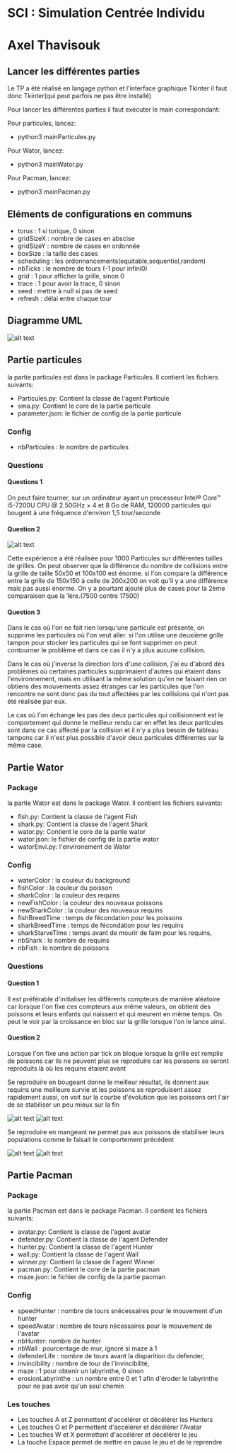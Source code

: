 # SCI : Simulation Centrée Individu
# Axel Thavisouk

## Lancer les différentes parties

Le TP a été réalisé en langage python et l'interface graphique Tkinter il faut donc Tkinter(qui peut parfois ne pas être installé)

Pour lancer les différentes parties il faut exécuter le main correspondant:

Pour particules, lancez:
- python3 mainParticules.py

Pour Wator, lancez:
- python3 mainWator.py

Pour Pacman, lancez:
- python3 mainPacman.py

## Eléments de configurations en communs

- torus : 1 si torique, 0 sinon
- gridSizeX : nombre de cases en abscise
- gridSizeY : nombre de cases en ordonnée
- boxSize : la taille des cases
- scheduling : les ordonnancements(equitable,sequentiel,random)
- nbTicks : le nombre de tours (-1 pour infini0)
- grid : 1 pour afficher la grille, sinon 0
- trace : 1 pour avoir la trace, 0 sinon
- seed : mettre à null si pas de seed
- refresh : délai entre chaque tour

## Diagramme UML

![alt text](./images/diagramme.png)

## Partie particules

la partie particules est dans le package Particules. Il contient les fichiers suivants:

- Particules.py: Contient la classe de l'agent Particule
- sma.py: Contient le core de la partie particule
- parameter.json: le fichier de config de la partie particule

### Config

- nbParticules : le nombre de particules

### Questions

#### Questions 1

On peut faire tourner, sur un ordinateur ayant un processeur Intel® Core™ i5-7200U CPU @ 2.50GHz × 4 et 8 Go de RAM,
120000 particules qui bougent à une fréquence d'environ 1,5 tour/seconde

#### Question 2

![alt text](./images/collisions.png)

Cette expérience a été réalisée pour 1000 Particules sur différentes tailles de grilles.
On peut observer que la différence du nombre de collisions entre la grille de taille 50x50 et 100x100 est énorme. si l'on compare la différence entre la grille de 150x150 à celle de 200x200 on voit qu'il y a une différence mais pas aussi énorme. On y a pourtant ajouté plus de cases pour la 2ème comparaison que la 1ère.(7500 contre 17500)

#### Question 3
Dans le cas où l'on ne fait rien lorsqu'une particule est présente, on supprime les particules où l'on veut aller. si l'on utilise une deuxième grille tampon pour stocker les particules qui se font supprimer on peut contourner le problème et dans ce cas il n'y a plus aucune collision.

Dans le cas où j'inverse la direction lors d'une collision, j'ai eu d'abord des problèmes où certaines particules supprimaient d'autres qui étaient dans l'environnement, mais en utilisant la même solution qu'en ne faisant rien on obtiens des mouvements assez étranges car les particules que l'on rencontre ne sont donc pas du tout affectées par les collisions qui n'ont pas été réalisée par eux.

Le cas où l'on échange les pas des deux particules qui collisionnent est le comportement qui donne le meilleur rendu car en effet les deux particules sont dans ce cas affecté par la collision et il n'y a plus besoin de tableau tampons car il n'est plus possible d'avoir deux particules différentes sur la même case.


## Partie Wator

### Package

la partie Wator est dans le package Wator. Il contient les fichiers suivants:

- fish.py: Contient la classe de l'agent Fish
- shark.py: Contient la classe de l'agent Shark
- wator.py: Contient le core de la partie wator
- wator.json: le fichier de config de la partie wator
- watorEnvi.py: l'environement de Wator

### Config
- waterColor : la couleur du background
- fishColor : la couleur du poisson
- sharkColor : la couleur des requins
- newFishColor : la couleur des nouveaux poissons
- newSharkColor : la couleur des nouveaux requins
- fishBreedTime : temps de fécondation pour les poissons
- sharkBreedTime : temps de fécondation pour les requins
- sharkStarveTime : temps avant de mourir de faim pour les requins,
- nbShark : le nombre de requins
- nbFish : le nombre de poissons

### Questions

#### Question 1
Il est préférable d'initialiser les différents compteurs de manière aléatoire car lorsque l'on fixe ces compteurs aux même valeurs, on obtient des poissons et leurs enfants qui naissent et qui meurent en même temps. On peut le voir par la croissance en bloc sur la grille lorsque l'on le lance ainsi.

#### Question 2
Lorsque l'on fixe une action par tick on bloque lorsque la grille est remplie de poissons car ils ne peuvent plus se reproduire car les poissons se seront reproduits là où les requins étaient avant

Se reproduire en bougeant donne le meilleur résultat, ils donnent aux requins une meilleure survie et les poissons se reproduisent assez rapidement aussi, on voit sur la courbe d'évolution que les poissons ont l'air de se stabiliser un peu mieux sur la fin

![alt text](./images/evolution_bouge.png)
![alt text](./images/fish_shark_bouge.png)

Se reproduire en mangeant ne permet pas aux poissons de stabiliser leurs populations comme le faisait le comportement précédent

![alt text](./images/evolution_mange.png)
![alt text](./images/fish_shark_mange.png)

## Partie Pacman

### Package

la partie Pacman est dans le package Pacman. Il contient les fichiers suivants:

- avatar.py: Contient la classe de l'agent avatar
- defender.py: Contient la classe de l'agent Defender
- hunter.py: Contient la classe de l'agent Hunter
- wall.py: Contient la classe de l'agent Wall
- winner.py: Contient la classe de l'agent Winner
- pacman.py: Contient le core de la partie pacman
- maze.json: le fichier de config de la partie pacman

### Config

- speedHunter : nombre de tours snécessaires pour le mouvement d'un hunter
- speedAvatar : nombre de tours nécessaires pour le mouvement de l'avatar
- nbHunter: nombre de hunter
- nbWall : pourcentage de mur, ignoré si maze à 1
- defenderLife : nombre de tours avant la disparition du defender,
- invincibility : nombre de tour de l'invincibilité,
- maze : 1 pour obtenir un labyrinthe, 0 sinon
- erosionLabyrinthe : un nombre entre 0 et 1 afin d'éroder le labyrinthe pour ne pas avoir qu'un seul chemin

### Les touches

- Les touches A et Z permettent d'accélérer et décélérer les Hunters
- Les touches O et P permettent d'accélérer et décélérer l'Avatar
- Les touches W et X permettent d'accélérer et décélérer le jeu
- La touche Espace permet de mettre en pause le jeu et de le reprendre
